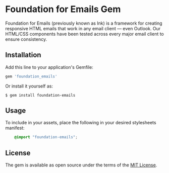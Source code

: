 # Foundation for Emails Gem

Foundation for Emails (previously known as Ink) is a framework for creating responsive HTML emails that work in any email client &mdash; even Outlook. Our HTML/CSS components have been tested across every major email client to ensure consistency.

## Installation

Add this line to your application's Gemfile:

```ruby
gem 'foundation_emails'
```

Or install it yourself as:

    $ gem install foundation-emails

## Usage

To include in your assets, place the following in your desired stylesheets manifest:

```scss
    @import "foundation-emails";
```

## License

The gem is available as open source under the terms of the [MIT License](http://opensource.org/licenses/MIT).
